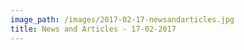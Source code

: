```yaml
---
image_path: /images/2017-02-17-newsandarticles.jpg
title: News and Articles - 17-02-2017
---
```

